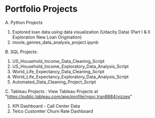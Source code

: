 # Portfolio Projects

A. Python Projects
  1. Explored loan data using data visualization (Udacity Data) (Part I & II Exploration New Loan Origination)
  2. movie_genres_data_analysis_project.ipynb

B. SQL Projects:
  1. US_Household_Income_Data_Cleaning_Script
  2. US_Household_Income_Exploratory_Data_Analysis_Script
  3. World_Life_Expectancy_Data_Cleaning_Script
  4. World_Life_Expectancy_Exploratory_Data_Analysis_Script
  5. Automated_Data_Cleaning_Project_Script

C. Tableau Projects :
  View Tableau Projects at "https://public.tableau.com/app/profile/ngoc.tran8884/vizzes"
  1. KPI Dashboard - Call Center Data
  2. Telco Customter Churn Rate Dashboard


